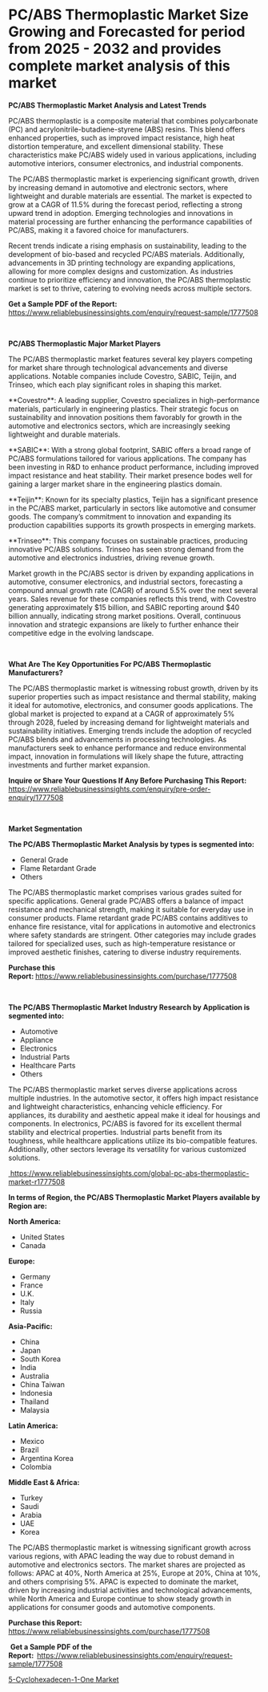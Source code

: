<p><h1>PC/ABS Thermoplastic Market Size Growing and Forecasted for period from 2025 - 2032 and provides complete market analysis of this market</h1></p><p><strong>PC/ABS Thermoplastic Market Analysis and Latest Trends</strong></p>
<p><p>PC/ABS thermoplastic is a composite material that combines polycarbonate (PC) and acrylonitrile-butadiene-styrene (ABS) resins. This blend offers enhanced properties, such as improved impact resistance, high heat distortion temperature, and excellent dimensional stability. These characteristics make PC/ABS widely used in various applications, including automotive interiors, consumer electronics, and industrial components.</p><p>The PC/ABS thermoplastic market is experiencing significant growth, driven by increasing demand in automotive and electronic sectors, where lightweight and durable materials are essential. The market is expected to grow at a CAGR of 11.5% during the forecast period, reflecting a strong upward trend in adoption. Emerging technologies and innovations in material processing are further enhancing the performance capabilities of PC/ABS, making it a favored choice for manufacturers.</p><p>Recent trends indicate a rising emphasis on sustainability, leading to the development of bio-based and recycled PC/ABS materials. Additionally, advancements in 3D printing technology are expanding applications, allowing for more complex designs and customization. As industries continue to prioritize efficiency and innovation, the PC/ABS thermoplastic market is set to thrive, catering to evolving needs across multiple sectors.</p></p>
<p><strong>Get a Sample PDF of the Report:&nbsp;</strong> <a href="https://www.reliablebusinessinsights.com/enquiry/request-sample/1777508?utm_campaign=2226&utm_medium=2&utm_source=Github&utm_content=ia&utm_term=02022025&utm_id=pcabs-thermoplastic">https://www.reliablebusinessinsights.com/enquiry/request-sample/1777508</a></p>
<p>&nbsp;</p>
<p><strong>PC/ABS Thermoplastic Major Market Players</strong></p>
<p><p>The PC/ABS thermoplastic market features several key players competing for market share through technological advancements and diverse applications. Notable companies include Covestro, SABIC, Teijin, and Trinseo, which each play significant roles in shaping this market.</p><p>**Covestro**: A leading supplier, Covestro specializes in high-performance materials, particularly in engineering plastics. Their strategic focus on sustainability and innovation positions them favorably for growth in the automotive and electronics sectors, which are increasingly seeking lightweight and durable materials.</p><p>**SABIC**: With a strong global footprint, SABIC offers a broad range of PC/ABS formulations tailored for various applications. The company has been investing in R&D to enhance product performance, including improved impact resistance and heat stability. Their market presence bodes well for gaining a larger market share in the engineering plastics domain.</p><p>**Teijin**: Known for its specialty plastics, Teijin has a significant presence in the PC/ABS market, particularly in sectors like automotive and consumer goods. The company’s commitment to innovation and expanding its production capabilities supports its growth prospects in emerging markets.</p><p>**Trinseo**: This company focuses on sustainable practices, producing innovative PC/ABS solutions. Trinseo has seen strong demand from the automotive and electronics industries, driving revenue growth.</p><p>Market growth in the PC/ABS sector is driven by expanding applications in automotive, consumer electronics, and industrial sectors, forecasting a compound annual growth rate (CAGR) of around 5.5% over the next several years. Sales revenue for these companies reflects this trend, with Covestro generating approximately $15 billion, and SABIC reporting around $40 billion annually, indicating strong market positions. Overall, continuous innovation and strategic expansions are likely to further enhance their competitive edge in the evolving landscape.</p></p>
<p>&nbsp;</p>
<p><strong>What Are The Key Opportunities For PC/ABS Thermoplastic Manufacturers?</strong></p>
<p><p>The PC/ABS thermoplastic market is witnessing robust growth, driven by its superior properties such as impact resistance and thermal stability, making it ideal for automotive, electronics, and consumer goods applications. The global market is projected to expand at a CAGR of approximately 5% through 2028, fueled by increasing demand for lightweight materials and sustainability initiatives. Emerging trends include the adoption of recycled PC/ABS blends and advancements in processing technologies. As manufacturers seek to enhance performance and reduce environmental impact, innovation in formulations will likely shape the future, attracting investments and further market expansion.</p></p>
<p><strong>Inquire or Share Your Questions If Any Before Purchasing This Report:</strong> <a href="https://www.reliablebusinessinsights.com/enquiry/pre-order-enquiry/1777508?utm_campaign=2226&utm_medium=2&utm_source=Github&utm_content=ia&utm_term=02022025&utm_id=pcabs-thermoplastic">https://www.reliablebusinessinsights.com/enquiry/pre-order-enquiry/1777508</a></p>
<p>&nbsp;</p>
<p><strong>Market Segmentation</strong></p>
<p><strong>The PC/ABS Thermoplastic Market Analysis by types is segmented into:</strong></p>
<p><ul><li>General Grade</li><li>Flame Retardant Grade</li><li>Others</li></ul></p>
<p><p>The PC/ABS thermoplastic market comprises various grades suited for specific applications. General grade PC/ABS offers a balance of impact resistance and mechanical strength, making it suitable for everyday use in consumer products. Flame retardant grade PC/ABS contains additives to enhance fire resistance, vital for applications in automotive and electronics where safety standards are stringent. Other categories may include grades tailored for specialized uses, such as high-temperature resistance or improved aesthetic finishes, catering to diverse industry requirements.</p></p>
<p><strong>Purchase this Report:&nbsp;</strong><a href="https://www.reliablebusinessinsights.com/purchase/1777508?utm_campaign=2226&utm_medium=2&utm_source=Github&utm_content=ia&utm_term=02022025&utm_id=pcabs-thermoplastic">https://www.reliablebusinessinsights.com/purchase/1777508</a></p>
<p>&nbsp;</p>
<p><strong>The PC/ABS Thermoplastic Market Industry Research by Application is segmented into:</strong></p>
<p><ul><li>Automotive</li><li>Appliance</li><li>Electronics</li><li>Industrial Parts</li><li>Healthcare Parts</li><li>Others</li></ul></p>
<p><p>The PC/ABS thermoplastic market serves diverse applications across multiple industries. In the automotive sector, it offers high impact resistance and lightweight characteristics, enhancing vehicle efficiency. For appliances, its durability and aesthetic appeal make it ideal for housings and components. In electronics, PC/ABS is favored for its excellent thermal stability and electrical properties. Industrial parts benefit from its toughness, while healthcare applications utilize its bio-compatible features. Additionally, other sectors leverage its versatility for various customized solutions.</p></p>
<p><a href="https://www.reliablebusinessinsights.com/global-pc-abs-thermoplastic-market-r1777508?utm_campaign=2226&utm_medium=2&utm_source=Github&utm_content=ia&utm_term=02022025&utm_id=pcabs-thermoplastic">&nbsp;https://www.reliablebusinessinsights.com/global-pc-abs-thermoplastic-market-r1777508</a></p>
<p><strong>In terms of Region, the PC/ABS Thermoplastic Market Players available by Region are:</strong></p>
<p>
    <p> <strong> North America: </strong>
        <ul>
            <li>United States</li>
            <li>Canada</li>
        </ul>
        </p> 
    <p> <strong> Europe: </strong>
        <ul>
            <li>Germany</li>
            <li>France</li>
            <li>U.K.</li>
            <li>Italy</li>
            <li>Russia</li>
        </ul>
        </p> 
    <p> <strong> Asia-Pacific: </strong>
        <ul>
            <li>China</li>
            <li>Japan</li>
            <li>South Korea</li>
            <li>India</li>
            <li>Australia</li>
            <li>China Taiwan</li>
            <li>Indonesia</li>
            <li>Thailand</li>
            <li>Malaysia</li>
        </ul>
        </p> 
    <p> <strong> Latin America: </strong>
        <ul>
            <li>Mexico</li>
            <li>Brazil</li>
            <li>Argentina Korea</li>
            <li>Colombia</li>
        </ul>
        </p> 
    <p> <strong> Middle East & Africa: </strong>
        <ul>
            <li>Turkey</li>
            <li>Saudi</li>
            <li>Arabia</li>
            <li>UAE</li>
            <li>Korea</li>
        </ul>
    </p>
    </p>
<p><p>The PC/ABS thermoplastic market is witnessing significant growth across various regions, with APAC leading the way due to robust demand in automotive and electronics sectors. The market shares are projected as follows: APAC at 40%, North America at 25%, Europe at 20%, China at 10%, and others comprising 5%. APAC is expected to dominate the market, driven by increasing industrial activities and technological advancements, while North America and Europe continue to show steady growth in applications for consumer goods and automotive components.</p></p>
<p><strong>Purchase this Report: </strong><a href="https://www.reliablebusinessinsights.com/purchase/1777508?utm_campaign=2226&utm_medium=2&utm_source=Github&utm_content=ia&utm_term=02022025&utm_id=pcabs-thermoplastic">https://www.reliablebusinessinsights.com/purchase/1777508</a></p>
<p>&nbsp;<strong>Get a Sample PDF of the Report:&nbsp;&nbsp;</strong><a href="https://www.reliablebusinessinsights.com/enquiry/request-sample/1777508?utm_campaign=2226&utm_medium=2&utm_source=Github&utm_content=ia&utm_term=02022025&utm_id=pcabs-thermoplastic">https://www.reliablebusinessinsights.com/enquiry/request-sample/1777508</a></p>
<p><strong></strong></p>
<p><p><a href="https://github.com/AlisaRowe24/Market-Research-Report-List-1/blob/main/5-cyclohexadecen-1-one-market.md?utm_campaign=2226&utm_medium=2&utm_source=Github&utm_content=ia&utm_term=02022025&utm_id=pcabs-thermoplastic">5-Cyclohexadecen-1-One Market</a></p></p>